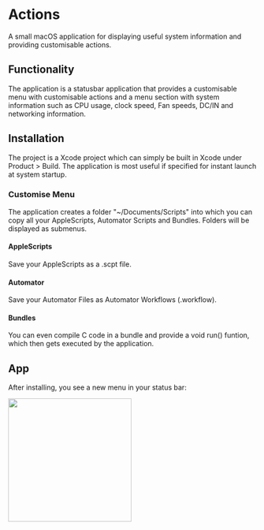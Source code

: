 # Actions
A small macOS application for displaying useful system information and providing customisable actions.

## Functionality
The application is a statusbar application that provides a customisable menu with customisable actions and a menu section with system information such as CPU usage, clock speed, Fan speeds, DC/IN and networking information. 

## Installation
The project is a Xcode project which can simply be built in Xcode under Product > Build. The application is most useful if specified for instant launch at system startup.

### Customise Menu 
The application creates a folder "~/Documents/Scripts" into which you can copy all your AppleScripts, Automator Scripts and Bundles. 
Folders will be displayed as submenus.

#### AppleScripts
Save your AppleScripts as a .scpt file.

#### Automator
Save your Automator Files as Automator Workflows (.workflow).

#### Bundles
You can even compile C code in a bundle and provide a void run() funtion, which then gets executed by the application.

## App
After installing, you see a new menu in your status bar:

[<img width="250" src="https://user-images.githubusercontent.com/8350985/70265148-169cd200-179a-11ea-987c-5284fea9abee.png">](https://user-images.githubusercontent.com/8350985/70265148-169cd200-179a-11ea-987c-5284fea9abee.png)
